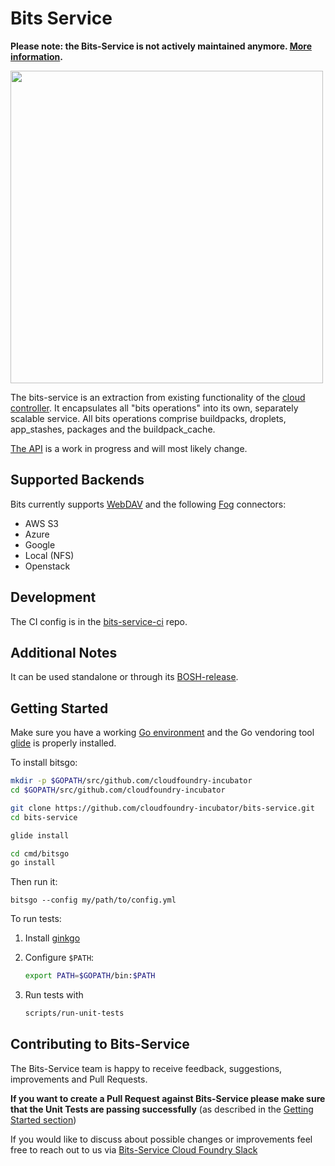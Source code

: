 # Bits Service
**Please note: the Bits-Service is not actively maintained anymore. [More information](https://lists.cloudfoundry.org/g/cf-dev/message/8660).**


 <img src="docs/bits_logo_horizontal.svg" width="500" align="middle">


The bits-service is an extraction from existing functionality of the [cloud controller](https://github.com/cloudfoundry/cloud_controller_ng). It encapsulates all "bits operations" into its own, separately scalable service. All bits operations comprise buildpacks, droplets, app_stashes, packages and the buildpack_cache.

[The API](http://cloudfoundry-incubator.github.io/bits-service/) is a work in progress and will most likely change.

## Supported Backends

Bits currently supports [WebDAV](https://en.wikipedia.org/wiki/WebDAV) and the following [Fog](http://fog.io/) connectors:

* AWS S3
* Azure
* Google
* Local (NFS)
* Openstack


## Development

The CI config is in the [bits-service-ci](https://github.com/cloudfoundry-incubator/bits-service-ci) repo.


## Additional Notes

It can be used standalone or through its [BOSH-release](https://github.com/cloudfoundry-incubator/bits-service-release).

## Getting Started

Make sure you have a working [Go environment](https://golang.org/doc/install) and the Go vendoring tool [glide](https://github.com/Masterminds/glide#install) is properly installed.

To install bitsgo:

```bash
mkdir -p $GOPATH/src/github.com/cloudfoundry-incubator
cd $GOPATH/src/github.com/cloudfoundry-incubator

git clone https://github.com/cloudfoundry-incubator/bits-service.git
cd bits-service

glide install

cd cmd/bitsgo
go install
```

Then run it:

```
bitsgo --config my/path/to/config.yml
```

To run tests:

1. Install [ginkgo](https://onsi.github.io/ginkgo/#getting-ginkgo)
1. Configure `$PATH`:

   ```bash
   export PATH=$GOPATH/bin:$PATH
   ```

1. Run tests with

	 ```bash
	 scripts/run-unit-tests
	 ```

## Contributing to Bits-Service
The Bits-Service team is happy to receive  feedback, suggestions, improvements and Pull Requests.<p>

**If you want to create a Pull Request against Bits-Service please make sure that the Unit Tests are passing successfully** (as described in the [Getting Started section](#Getting-started))

If you would like to discuss about possible changes or improvements feel free to reach out to us via [Bits-Service Cloud Foundry Slack](https://cloudfoundry.slack.com/messages/C0BNGJY0G)
